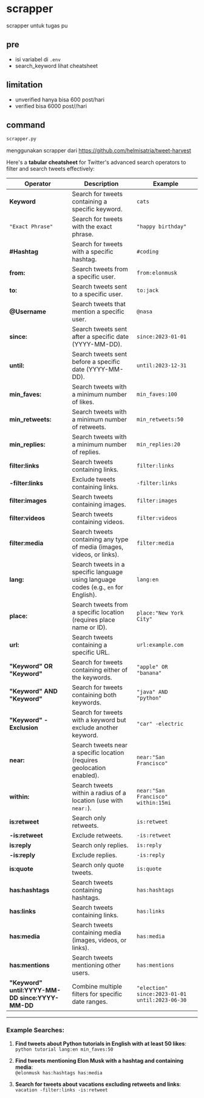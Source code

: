 # scrapper 

scrapper untuk tugas pu 

## pre

- isi variabel di `.env`
- search_keyword lihat cheatsheet

## limitation
- unverified hanya bisa 600 post/hari
- verified bisa 6000 post//hari


## command 

```sh
scrapper.py
```

menggunakan scrapper dari <https://github.com/helmisatria/tweet-harvest>


Here's a **tabular cheatsheet** for Twitter's advanced search operators to filter and search tweets effectively:

| **Operator**                  | **Description**                                                                                      | **Example**                         |
|-------------------------------|------------------------------------------------------------------------------------------------------|-------------------------------------|
| **Keyword**                   | Search for tweets containing a specific keyword.                                                   | `cats`                              |
| `"Exact Phrase"`              | Search for tweets with the exact phrase.                                                           | `"happy birthday"`                  |
| **#Hashtag**                  | Search for tweets with a specific hashtag.                                                         | `#coding`                           |
| **from:**                     | Search tweets from a specific user.                                                                | `from:elonmusk`                     |
| **to:**                       | Search tweets sent to a specific user.                                                             | `to:jack`                           |
| **@Username**                 | Search tweets that mention a specific user.                                                        | `@nasa`                             |
| **since:**                    | Search tweets sent after a specific date (YYYY-MM-DD).                                             | `since:2023-01-01`                  |
| **until:**                    | Search tweets sent before a specific date (YYYY-MM-DD).                                            | `until:2023-12-31`                  |
| **min_faves:**                | Search tweets with a minimum number of likes.                                                     | `min_faves:100`                     |
| **min_retweets:**             | Search tweets with a minimum number of retweets.                                                  | `min_retweets:50`                   |
| **min_replies:**              | Search tweets with a minimum number of replies.                                                   | `min_replies:20`                    |
| **filter:links**              | Search tweets containing links.                                                                   | `filter:links`                      |
| **-filter:links**             | Exclude tweets containing links.                                                                  | `-filter:links`                     |
| **filter:images**             | Search tweets containing images.                                                                  | `filter:images`                     |
| **filter:videos**             | Search tweets containing videos.                                                                  | `filter:videos`                     |
| **filter:media**              | Search tweets containing any type of media (images, videos, or links).                            | `filter:media`                      |
| **lang:**                     | Search tweets in a specific language using language codes (e.g., `en` for English).               | `lang:en`                           |
| **place:**                    | Search tweets from a specific location (requires place name or ID).                               | `place:"New York City"`             |
| **url:**                      | Search tweets containing a specific URL.                                                          | `url:example.com`                   |
| **"Keyword" OR "Keyword"**    | Search for tweets containing either of the keywords.                                              | `"apple" OR "banana"`               |
| **"Keyword" AND "Keyword"**   | Search for tweets containing both keywords.                                                       | `"java" AND "python"`               |
| **"Keyword" -Exclusion**      | Search for tweets with a keyword but exclude another keyword.                                      | `"car" -electric`                   |
| **near:**                     | Search tweets near a specific location (requires geolocation enabled).                            | `near:"San Francisco"`              |
| **within:**                   | Search tweets within a radius of a location (use with `near:`).                                   | `near:"San Francisco" within:15mi`  |
| **is:retweet**                | Search only retweets.                                                                              | `is:retweet`                        |
| **-is:retweet**               | Exclude retweets.                                                                                 | `-is:retweet`                       |
| **is:reply**                  | Search only replies.                                                                               | `is:reply`                          |
| **-is:reply**                 | Exclude replies.                                                                                  | `-is:reply`                         |
| **is:quote**                  | Search only quote tweets.                                                                          | `is:quote`                          |
| **has:hashtags**              | Search tweets containing hashtags.                                                                | `has:hashtags`                      |
| **has:links**                 | Search tweets containing links.                                                                   | `has:links`                         |
| **has:media**                 | Search tweets containing media (images, videos, or links).                                        | `has:media`                         |
| **has:mentions**              | Search tweets mentioning other users.                                                             | `has:mentions`                      |
| **"Keyword" until:YYYY-MM-DD since:YYYY-MM-DD** | Combine multiple filters for specific date ranges.                                     | `"election" since:2023-01-01 until:2023-06-30` |

---

### Example Searches:
1. **Find tweets about Python tutorials in English with at least 50 likes**:  
   `python tutorial lang:en min_faves:50`

2. **Find tweets mentioning Elon Musk with a hashtag and containing media**:  
   `@elonmusk has:hashtags has:media`

3. **Search for tweets about vacations excluding retweets and links**:  
   `vacation -filter:links -is:retweet`

